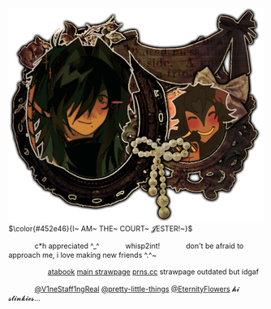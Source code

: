 ![Image Alt](https://github.com/CHANCEFORSAKEN/CHANCEFORSAKEN/blob/dad2495420095bf626573eb87b421bc0464955c0/Untitled40_20250914133909.png)
$\color{#452e46}{I~ AM~ THE~ COURT~ 𝓙ESTER!~}$

ㅤㅤㅤㅤc*h appreciated ^_^ㅤㅤㅤㅤwhisp2int!ㅤㅤㅤㅤdon't be afraid to approach me, i love making new friends ^.^~

ㅤㅤㅤㅤㅤㅤ[atabook](https://elliotspizza.atabook.org/) [main strawpage](https://chanceforsaken.straw.page/) [prns.cc](https://pronouns.cc/@chanceforsaken) strawpage outdated but idgaf

ㅤㅤㅤㅤ[@V1neStaff1ngReal](https://github.com/V1neStaff1ngReal) [@pretty-IittIe-things](https://github.com/pretty-IittIe-things) [@EternityFlowers](https://github.com/EternityFlowers) 𝓱𝓲 𝓼𝓽𝓲𝓷𝓴𝓲𝓮𝓼...
